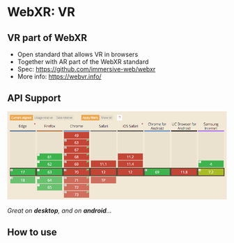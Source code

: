 # WebXR: **VR**


## **VR** part of WebXR

- Open standard that allows VR in browsers
- Together with AR part of the WebXR standard
- Spec: https://github.com/immersive-web/webxr
- More info: https://webvr.info/


## **API** Support

![WebGL 101](./images/webvrsupport.png) <!-- .element height="50%" width="70%" -->

*Great on **desktop**, and on **android**...*


## How to use

